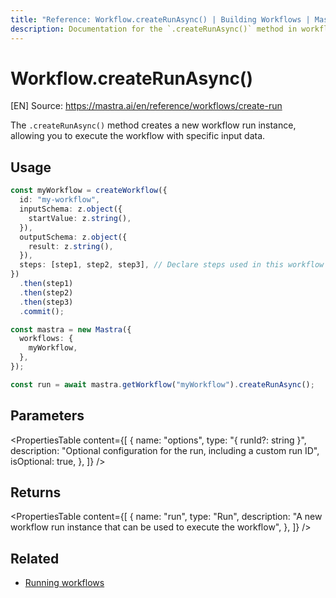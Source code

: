 ```yaml
---
title: "Reference: Workflow.createRunAsync() | Building Workflows | Mastra Docs"
description: Documentation for the `.createRunAsync()` method in workflows, which creates a new workflow run instance.
---
```


# Workflow.createRunAsync()
[EN] Source: https://mastra.ai/en/reference/workflows/create-run

The `.createRunAsync()` method creates a new workflow run instance, allowing you to execute the workflow with specific input data.

## Usage

```typescript
const myWorkflow = createWorkflow({
  id: "my-workflow",
  inputSchema: z.object({
    startValue: z.string(),
  }),
  outputSchema: z.object({
    result: z.string(),
  }),
  steps: [step1, step2, step3], // Declare steps used in this workflow
})
  .then(step1)
  .then(step2)
  .then(step3)
  .commit();

const mastra = new Mastra({
  workflows: {
    myWorkflow,
  },
});

const run = await mastra.getWorkflow("myWorkflow").createRunAsync();
```

## Parameters

<PropertiesTable
  content={[
    {
      name: "options",
      type: "{ runId?: string }",
      description:
        "Optional configuration for the run, including a custom run ID",
      isOptional: true,
    },
  ]}
/>

## Returns

<PropertiesTable
  content={[
    {
      name: "run",
      type: "Run",
      description:
        "A new workflow run instance that can be used to execute the workflow",
    },
  ]}
/>

## Related

- [Running workflows](../../docs/workflows/overview.mdx#running-workflows)


